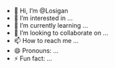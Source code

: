 - 👋 Hi, I’m @Losigan
- 👀 I’m interested in ...
- 🌱 I’m currently learning ...
- 💞️ I’m looking to collaborate on ...
- 📫 How to reach me ...
- 😄 Pronouns: ...
- ⚡ Fun fact: ...

<!---
Losigan/Losigan is a ✨ special ✨ repository because its `README.md` (this file) appears on your GitHub profile.
You can click the Preview link to take a look at your changes.
--->
